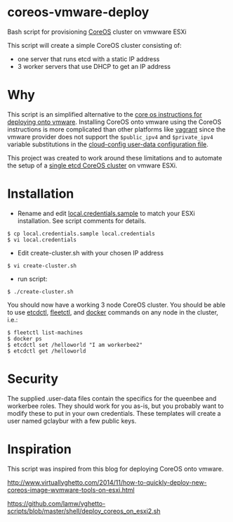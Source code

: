 coreos-vmware-deploy
====================

Bash script for provisioning [CoreOS](https://coreos.com/) cluster on vmwware ESXi

This script will create a simple CoreOS cluster consisting of:
- one server that runs etcd with a static IP address
- 3 worker servers that use DHCP to get an IP address

# Why

This script is an simplified alternative to the [core os instructions for deploying onto vmware](https://coreos.com/docs/running-coreos/platforms/vmware/).
Installing CoreOS onto vmware using the CoreOS instructions is more complicated than other platforms like [vagrant](https://coreos.com/docs/running-coreos/platforms/vagrant/) since the vmware provider does not support the `$public_ipv4` and `$private_ipv4` variable substitutions in the [cloud-config user-data configuration file](https://coreos.com/docs/cluster-management/setup/cloudinit-cloud-config/).

This project was created to work around these limitations and to automate the setup of a [single etcd CoreOS cluster](https://coreos.com/docs/cluster-management/setup/cluster-architectures/#easy-development/testing-cluster) on vmware ESXi.


# Installation


* Rename and edit [local.credentials.sample](https://github.com/gclayburg/coreos-vmware-deploy/blob/master/local.credentials.sample) to match your ESXi installation.  See script comments for details.

```
$ cp local.credentials.sample local.credentials
$ vi local.credentials
```

* Edit create-cluster.sh with your chosen IP address

```
$ vi create-cluster.sh
```

* run script:

```
$ ./create-cluster.sh
```

You should now have a working 3 node CoreOS cluster.  You should be able to use [etcdctl](https://github.com/coreos/etcdctl#etcdctl), [fleetctl](https://coreos.com/docs/launching-containers/launching/fleet-using-the-client/), and [docker](https://www.docker.com/) commands on any node in the cluster, i.e.:

```
$ fleetctl list-machines
$ docker ps
$ etcdctl set /helloworld "I am workerbee2"
$ etcdctl get /helloworld
```

# Security

The supplied .user-data files contain the specifics for the queenbee and workerbee roles.  They should work for you as-is, but you probably want to modify these to put in your own credentials.  These templates will create a user named gclaybur with a few public keys.


# Inspiration

This script was inspired from this blog for deploying CoreOS onto vmware.

http://www.virtuallyghetto.com/2014/11/how-to-quickly-deploy-new-coreos-image-wvmware-tools-on-esxi.html

https://github.com/lamw/vghetto-scripts/blob/master/shell/deploy_coreos_on_esxi2.sh



